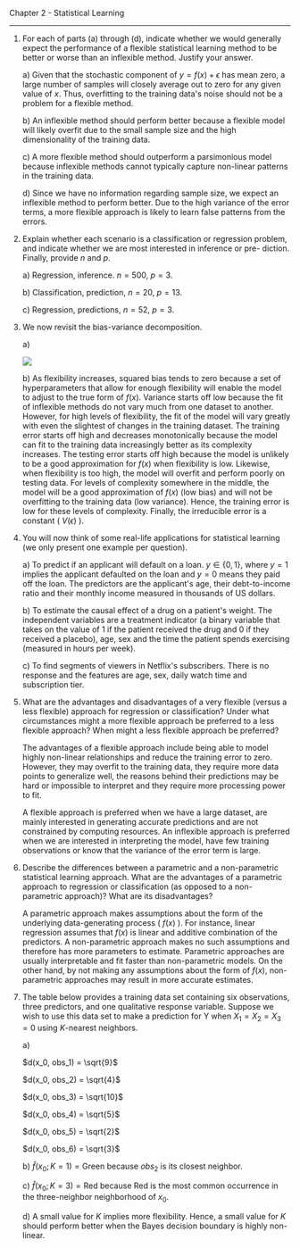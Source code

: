 Chapter 2 - Statistical Learning

---

1. For each of parts (a) through (d), indicate whether we would generally expect
the performance of a flexible statistical learning method to be better or worse
than an inflexible method. Justify your answer.

    a) Given that the stochastic component of $y = f(x) + \epsilon$ has mean
    zero, a large number of samples will closely average out to zero for any
    given value of $x$. Thus, overfitting to the training data's noise should
    not be a problem for a flexible method.

    b) An inflexible method should perform better because a flexible model will
    likely overfit due to the small sample size and the high dimensionality of
    the training data.

    c) A more flexible method should outperform a parsimonious model because
    inflexible methods cannot typically capture non-linear patterns in the
    training data.

    d) Since we have no information regarding sample size, we expect an
    inflexible method to perform better. Due to the high variance of the error
    terms, a more flexible approach is likely to learn false patterns from the
    errors.

2. Explain whether each scenario is a classification or regression problem, and
indicate whether we are most interested in inference or pre- diction. Finally,
provide $n$ and $p$.

    a) Regression, inference. $n = 500$, $p = 3$.
    
    b) Classification, prediction, $n = 20$, $p = 13$.

    c) Regression, predictions, $n = 52$, $p = 3$.

3. We now revisit the bias-variance decomposition.

    a)
    
    ![](https://drive.google.com/uc?id=1zXTYjQ7-B0cuT2XvqPqlycKo24cGXPK4)

    b) As flexibility increases, squared bias tends to zero because a set of
    hyperparameters that allow for enough flexibility will enable the model to
    adjust to the true form of $f(x)$. Variance starts off low because the fit
    of inflexible methods do not vary much from one dataset to another. However,
    for high levels of flexibility, the fit of the model will vary greatly with
    even the slightest of changes in the training dataset. The training error
    starts off high and decreases monotonically because the model can fit to the
    training data increasingly better as its complexity increases. The testing
    error starts off high because the model is unlikely to be a good
    approximation for $f(x)$ when  flexibility is low. Likewise, when
    flexibility is too high, the model will overfit and perform poorly on
    testing data. For levels of complexity somewhere in the middle, the model
    will be a good approximation of $f(x)$ (low bias) and will not be
    overfitting to the training data (low variance). Hence, the training error
    is low for these levels of complexity. Finally, the irreducible error is a
    constant ( $V(\epsilon)$ ).

4. You will now think of some real-life applications for statistical learning
(we only present one example per question).

    a) To predict if an applicant will default on a loan. $y \in \{0, 1\}$,
    where $y = 1$ implies the applicant defaulted on the loan and $y = 0$ means
    they paid off the loan. The predictors are the applicant's age, their
    debt-to-income ratio and their monthly income measured in thousands of US
    dollars.

    b) To estimate the causal effect of a drug on a patient's weight. The
    independent variables are a treatment indicator (a binary variable that
    takes on the value of $1$ if the patient received the drug and $0$ if they
    received a placebo), age, sex and the time the patient spends exercising
    (measured in hours per week).

    c) To find segments of viewers in Netflix's subscribers. There is no
    response and the features are age, sex, daily watch time and subscription
    tier.

5. What are the advantages and disadvantages of a very flexible (versus a less
flexible) approach for regression or classification? Under what circumstances
might a more flexible approach be preferred to a less flexible approach? When
might a less flexible approach be preferred?

    The advantages of a flexible approach include being able to model highly
    non-linear relationships and reduce the training error to zero. However,
    they may overfit to the training data, they require more data points to
    generalize well, the reasons behind their predictions may be hard or
    impossible to interpret and they require more processing power to fit.

    A flexible approach is preferred when we have a large dataset, are mainly
    interested in generating accurate predictions and are not constrained by
    computing resources. An inflexible approach is preferred when we are
    interested in interpreting the model, have few
    training observations or know that the variance of the error term is large.

6. Describe the differences between a parametric and a non-parametric
statistical learning approach. What are the advantages of a parametric
approach to regression or classification (as opposed to a non-parametric
approach)? What are its disadvantages?

    A parametric approach makes assumptions about the form of the underlying
    data-generating process ( $f(x)$ ). For instance, linear regression assumes
    that $f(x)$ is linear and additive combination of the predictors. A
    non-parametric approach makes no such assumptions and therefore has more
    parameters to estimate. Parametric approaches are usually interpretable and
    fit faster than non-parametric models. On the other hand, by not making any
    assumptions about the form of $f(x)$, non-parametric approaches may result
    in more accurate estimates.

7. The table below provides a training data set containing six observations,
three predictors, and one qualitative response variable. Suppose we wish to use
this data set to make a prediction for Y when $X_1 = X_2 = X_3 = 0$ using
_K_-nearest neighbors.

    a)

    $d(x_0, obs_1) = \sqrt{9}$

    $d(x_0, obs_2) = \sqrt{4}$

    $d(x_0, obs_3) = \sqrt{10}$

    $d(x_0, obs_4) = \sqrt{5}$

    $d(x_0, obs_5) = \sqrt{2}$

    $d(x_0, obs_6) = \sqrt{3}$

    b) $\hat{f}(x_0; K=1) = \text{Green}$ because $obs_2$ is its closest
    neighbor.

    c) $\hat{f}(x_0; K=3) = \text{Red}$ because $\text{Red}$ is the most common
    occurrence in the three-neighbor neighborhood of $x_0$.

    d) A small value for $K$ implies more flexibility. Hence, a small value for
    $K$ should perform better when the Bayes decision boundary is highly 
    non-linear.